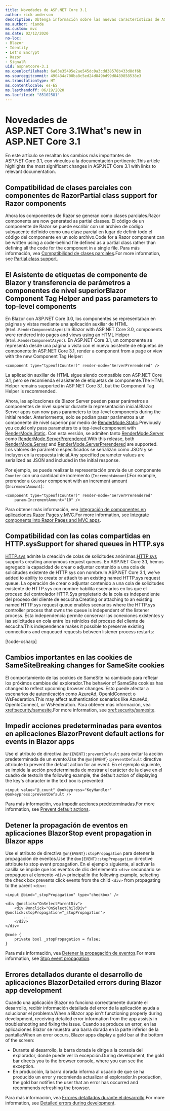 ```yaml
---
title: Novedades de ASP.NET Core 3.1
author: rick-anderson
description: Obtenga información sobre las nuevas características de ASP.NET Core 3.1.
ms.author: riande
ms.custom: mvc
ms.date: 02/12/2020
no-loc:
- Blazor
- Identity
- Let's Encrypt
- Razor
- SignalR
uid: aspnetcore-3.1
ms.openlocfilehash: 6a03e35495e2ae545dc0a3cdd38578b433d8df6b
ms.sourcegitcommit: 490434a700ba8c5ed24d849bd99d8489858538e3
ms.translationtype: HT
ms.contentlocale: es-ES
ms.lasthandoff: 06/19/2020
ms.locfileid: "85102581"
---
```

# <a name="whats-new-in-aspnet-core-31"></a><span data-ttu-id="ad54a-103">Novedades de ASP.NET Core 3.1</span><span class="sxs-lookup"><span data-stu-id="ad54a-103">What's new in ASP.NET Core 3.1</span></span>

<span data-ttu-id="ad54a-104">En este artículo se resaltan los cambios más importantes de ASP.NET Core 3.1, con vínculos a la documentación pertinente.</span><span class="sxs-lookup"><span data-stu-id="ad54a-104">This article highlights the most significant changes in ASP.NET Core 3.1 with links to relevant documentation.</span></span>

## <a name="partial-class-support-for-razor-components"></a><span data-ttu-id="ad54a-105">Compatibilidad de clases parciales con componentes de Razor</span><span class="sxs-lookup"><span data-stu-id="ad54a-105">Partial class support for Razor components</span></span>

<span data-ttu-id="ad54a-106">Ahora los componentes de Razor se generan como clases parciales.</span><span class="sxs-lookup"><span data-stu-id="ad54a-106">Razor components are now generated as partial classes.</span></span> <span data-ttu-id="ad54a-107">El código de un componente de Razor se puede escribir con un archivo de código subyacente definido como una clase parcial en lugar de definir todo el código del componente en un solo archivo.</span><span class="sxs-lookup"><span data-stu-id="ad54a-107">Code for a Razor component can be written using a code-behind file defined as a partial class rather than defining all the code for the component in a single file.</span></span> <span data-ttu-id="ad54a-108">Para más información, vea [Compatibilidad de clases parciales](xref:blazor/components/index#partial-class-support).</span><span class="sxs-lookup"><span data-stu-id="ad54a-108">For more information, see [Partial class support](xref:blazor/components/index#partial-class-support).</span></span>

## <a name="blazor-component-tag-helper-and-pass-parameters-to-top-level-components"></a><span data-ttu-id="ad54a-109">El Asistente de etiquetas de componente de Blazor y transferencia de parámetros a componentes de nivel superior</span><span class="sxs-lookup"><span data-stu-id="ad54a-109">Blazor Component Tag Helper and pass parameters to top-level components</span></span>

<span data-ttu-id="ad54a-110">En Blazor con ASP.NET Core 3.0, los componentes se representaban en páginas y vistas mediante una aplicación auxiliar de HTML (`Html.RenderComponentAsync`).</span><span class="sxs-lookup"><span data-stu-id="ad54a-110">In Blazor with ASP.NET Core 3.0, components were rendered into pages and views using an HTML Helper (`Html.RenderComponentAsync`).</span></span> <span data-ttu-id="ad54a-111">En ASP.NET Core 3.1, un componente se representa desde una página o vista con el nuevo asistente de etiquetas de componente:</span><span class="sxs-lookup"><span data-stu-id="ad54a-111">In ASP.NET Core 3.1, render a component from a page or view with the new Component Tag Helper:</span></span>

```cshtml
<component type="typeof(Counter)" render-mode="ServerPrerendered" />
```

<span data-ttu-id="ad54a-112">La aplicación auxiliar de HTML sigue siendo compatible con ASP.NET Core 3.1, pero se recomienda el asistente de etiquetas de componente.</span><span class="sxs-lookup"><span data-stu-id="ad54a-112">The HTML Helper remains supported in ASP.NET Core 3.1, but the Component Tag Helper is recommended.</span></span>

<span data-ttu-id="ad54a-113">Ahora, las aplicaciones de Blazor Server pueden pasar parámetros a componentes de nivel superior durante la representación inicial.</span><span class="sxs-lookup"><span data-stu-id="ad54a-113">Blazor Server apps can now pass parameters to top-level components during the initial render.</span></span> <span data-ttu-id="ad54a-114">Anteriormente, solo se podían pasar parámetros a un componente de nivel superior por medio de [RenderMode.Static](xref:Microsoft.AspNetCore.Mvc.Rendering.RenderMode.Static).</span><span class="sxs-lookup"><span data-stu-id="ad54a-114">Previously you could only pass parameters to a top-level component with [RenderMode.Static](xref:Microsoft.AspNetCore.Mvc.Rendering.RenderMode.Static).</span></span> <span data-ttu-id="ad54a-115">Con esta versión, se admiten tanto [RenderMode.Server](xref:Microsoft.AspNetCore.Mvc.Rendering.RenderMode.Server) como [RenderMode.ServerPrerendered](xref:Microsoft.AspNetCore.Mvc.Rendering.RenderMode.ServerPrerendered).</span><span class="sxs-lookup"><span data-stu-id="ad54a-115">With this release, both [RenderMode.Server](xref:Microsoft.AspNetCore.Mvc.Rendering.RenderMode.Server) and [RenderMode.ServerPrerendered](xref:Microsoft.AspNetCore.Mvc.Rendering.RenderMode.ServerPrerendered) are supported.</span></span> <span data-ttu-id="ad54a-116">Los valores de parámetro especificados se serializan como JSON y se incluyen en la respuesta inicial.</span><span class="sxs-lookup"><span data-stu-id="ad54a-116">Any specified parameter values are serialized as JSON and included in the initial response.</span></span>

<span data-ttu-id="ad54a-117">Por ejemplo, se puede realizar la representación previa de un componente `Counter` con una cantidad de incremento (`IncrementAmount`):</span><span class="sxs-lookup"><span data-stu-id="ad54a-117">For example, prerender a `Counter` component with an increment amount (`IncrementAmount`):</span></span>

```cshtml
<component type="typeof(Counter)" render-mode="ServerPrerendered" 
    param-IncrementAmount="10" />
```

<span data-ttu-id="ad54a-118">Para obtener más información, vea [Integración de componentes en aplicaciones Razor Pages y MVC](xref:blazor/components/integrate-components-into-razor-pages-and-mvc-apps).</span><span class="sxs-lookup"><span data-stu-id="ad54a-118">For more information, see [Integrate components into Razor Pages and MVC apps](xref:blazor/components/integrate-components-into-razor-pages-and-mvc-apps).</span></span>

## <a name="support-for-shared-queues-in-httpsys"></a><span data-ttu-id="ad54a-119">Compatibilidad con las colas compartidas en HTTP.sys</span><span class="sxs-lookup"><span data-stu-id="ad54a-119">Support for shared queues in HTTP.sys</span></span>

<span data-ttu-id="ad54a-120">[HTTP.sys](xref:fundamentals/servers/httpsys) admite la creación de colas de solicitudes anónimas.</span><span class="sxs-lookup"><span data-stu-id="ad54a-120">[HTTP.sys](xref:fundamentals/servers/httpsys) supports creating anonymous request queues.</span></span> <span data-ttu-id="ad54a-121">En ASP.NET Core 3.1, hemos agregado la capacidad de crear o adjuntar contenido a una cola de solicitudes existente de HTTP.sys con nombre.</span><span class="sxs-lookup"><span data-stu-id="ad54a-121">In ASP.NET Core 3.1, we've added to ability to create or attach to an existing named HTTP.sys request queue.</span></span> <span data-ttu-id="ad54a-122">La operación de crear o adjuntar contenido a una cola de solicitudes existente de HTTP.sys con nombre habilita escenarios en los que el proceso del controlador HTTP.Sys propietario de la cola es independiente del proceso del cliente de escucha.</span><span class="sxs-lookup"><span data-stu-id="ad54a-122">Creating or attaching to an existing named HTTP.sys request queue enables scenarios where the HTTP.sys controller process that owns the queue is independent of the listener process.</span></span> <span data-ttu-id="ad54a-123">Esta independencia permite conservar las conexiones existentes y las solicitudes en cola entre los reinicios del proceso del cliente de escucha:</span><span class="sxs-lookup"><span data-stu-id="ad54a-123">This independence makes it possible to preserve existing connections and enqueued requests between listener process restarts:</span></span>

[!code-csharp[](sample/Program.cs?name=snippet)]

## <a name="breaking-changes-for-samesite-cookies"></a><span data-ttu-id="ad54a-124">Cambios importantes en las cookies de SameSite</span><span class="sxs-lookup"><span data-stu-id="ad54a-124">Breaking changes for SameSite cookies</span></span>

<span data-ttu-id="ad54a-125">El comportamiento de las cookies de SameSite ha cambiado para reflejar los próximos cambios del explorador.</span><span class="sxs-lookup"><span data-stu-id="ad54a-125">The behavior of SameSite cookies has changed to reflect upcoming browser changes.</span></span> <span data-ttu-id="ad54a-126">Esto puede afectar a escenarios de autenticación como AzureAd, OpenIdConnect o WsFederation.</span><span class="sxs-lookup"><span data-stu-id="ad54a-126">This may affect authentication scenarios like AzureAd, OpenIdConnect, or WsFederation.</span></span> <span data-ttu-id="ad54a-127">Para obtener más información, vea <xref:security/samesite>.</span><span class="sxs-lookup"><span data-stu-id="ad54a-127">For more information, see <xref:security/samesite>.</span></span>

## <a name="prevent-default-actions-for-events-in-blazor-apps"></a><span data-ttu-id="ad54a-128">Impedir acciones predeterminadas para eventos en aplicaciones Blazor</span><span class="sxs-lookup"><span data-stu-id="ad54a-128">Prevent default actions for events in Blazor apps</span></span>

<span data-ttu-id="ad54a-129">Use el atributo de directiva `@on{EVENT}:preventDefault` para evitar la acción predeterminada de un evento.</span><span class="sxs-lookup"><span data-stu-id="ad54a-129">Use the `@on{EVENT}:preventDefault` directive attribute to prevent the default action for an event.</span></span> <span data-ttu-id="ad54a-130">En el ejemplo siguiente, se impide la acción predeterminada de mostrar el carácter de la clave en el cuadro de texto:</span><span class="sxs-lookup"><span data-stu-id="ad54a-130">In the following example, the default action of displaying the key's character in the text box is prevented:</span></span>

```razor
<input value="@_count" @onkeypress="KeyHandler" @onkeypress:preventDefault />
```

<span data-ttu-id="ad54a-131">Para más información, vea [Impedir acciones predeterminadas](xref:blazor/components/event-handling#prevent-default-actions).</span><span class="sxs-lookup"><span data-stu-id="ad54a-131">For more information, see [Prevent default actions](xref:blazor/components/event-handling#prevent-default-actions).</span></span>

## <a name="stop-event-propagation-in-blazor-apps"></a><span data-ttu-id="ad54a-132">Detener la propagación de eventos en aplicaciones Blazor</span><span class="sxs-lookup"><span data-stu-id="ad54a-132">Stop event propagation in Blazor apps</span></span>

<span data-ttu-id="ad54a-133">Use el atributo de directiva `@on{EVENT}:stopPropagation` para detener la propagación de eventos.</span><span class="sxs-lookup"><span data-stu-id="ad54a-133">Use the `@on{EVENT}:stopPropagation` directive attribute to stop event propagation.</span></span> <span data-ttu-id="ad54a-134">En el ejemplo siguiente, al activar la casilla se impide que los eventos de clic del elemento `<div>` secundario se propaguen al elemento `<div>` principal:</span><span class="sxs-lookup"><span data-stu-id="ad54a-134">In the following example, selecting the check box prevents click events from the child `<div>` from propagating to the parent `<div>`:</span></span>

```razor
<input @bind="_stopPropagation" type="checkbox" />

<div @onclick="OnSelectParentDiv">
    <div @onclick="OnSelectChildDiv" @onclick:stopPropagation="_stopPropagation">
        ...
    </div>
</div>

@code {
    private bool _stopPropagation = false;
}
```

<span data-ttu-id="ad54a-135">Para más información, vea [Detener la propagación de eventos](xref:blazor/components/event-handling#stop-event-propagation).</span><span class="sxs-lookup"><span data-stu-id="ad54a-135">For more information, see [Stop event propagation](xref:blazor/components/event-handling#stop-event-propagation).</span></span>

## <a name="detailed-errors-during-blazor-app-development"></a><span data-ttu-id="ad54a-136">Errores detallados durante el desarrollo de aplicaciones Blazor</span><span class="sxs-lookup"><span data-stu-id="ad54a-136">Detailed errors during Blazor app development</span></span>

<span data-ttu-id="ad54a-137">Cuando una aplicación Blazor no funciona correctamente durante el desarrollo, recibir información detallada del error de la aplicación ayuda a solucionar el problema.</span><span class="sxs-lookup"><span data-stu-id="ad54a-137">When a Blazor app isn't functioning properly during development, receiving detailed error information from the app assists in troubleshooting and fixing the issue.</span></span> <span data-ttu-id="ad54a-138">Cuando se produce un error, en las aplicaciones Blazor se muestra una barra dorada en la parte inferior de la pantalla:</span><span class="sxs-lookup"><span data-stu-id="ad54a-138">When an error occurs, Blazor apps display a gold bar at the bottom of the screen:</span></span>

* <span data-ttu-id="ad54a-139">Durante el desarrollo, la barra dorada le dirige a la consola del explorador, donde puede ver la excepción.</span><span class="sxs-lookup"><span data-stu-id="ad54a-139">During development, the gold bar directs you to the browser console, where you can see the exception.</span></span>
* <span data-ttu-id="ad54a-140">En producción, la barra dorada informa al usuario de que se ha producido un error y recomienda actualizar el explorador.</span><span class="sxs-lookup"><span data-stu-id="ad54a-140">In production, the gold bar notifies the user that an error has occurred and recommends refreshing the browser.</span></span>

<span data-ttu-id="ad54a-141">Para más información, vea [Errores detallados durante el desarrollo](xref:blazor/fundamentals/handle-errors#detailed-errors-during-development).</span><span class="sxs-lookup"><span data-stu-id="ad54a-141">For more information, see [Detailed errors during development](xref:blazor/fundamentals/handle-errors#detailed-errors-during-development).</span></span>
